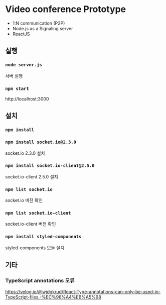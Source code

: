# Video conference Prototype

- 1:N communication (P2P)
- Node.js as a Signaling server
- ReactJS

## 실행

### `node server.js`

서버 실행

### `npm start`

http://localhost:3000

## 설치

### `npm install`

### `npm install socket.io@2.3.0`

socket.io 2.3.0 설치

### `npm install socket.io-client@2.5.0`

socket.io-client 2.5.0 설치

### `npm list socket.io`

socket.io 버전 확인

### `npm list socket.io-client`

socket.io-client 버전 확인

### `npm install styled-components`

styled-components 모듈 설치

## 기타

### TypeScript annotations 오류

https://velog.io/@wjdgkrud/React-Type-annotations-can-only-be-used-in-TypeScript-files.-%EC%98%A4%EB%A5%98
